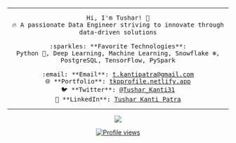 <hr></hr>
<p align="center">
  <samp>
    Hi, I'm Tushar! 👋 <br>
    🔥 A passionate Data Engineer striving to innovate through data-driven solutions <br><br>
    :sparkles: **Favorite Technologies**: <br>
    Python 🐍, Deep Learning, Machine Learning, Snowflake ❄️, PostgreSQL, TensorFlow, PySpark <br><br>
    :email: **Email**: <a href="mailto:t.kantipatra@gmail.com">t.kantipatra@gmail.com</a> <br>
    🌐 **Portfolio**: <a href="https://tkpprofile.netlify.app" target="_blank">tkpprofile.netlify.app</a> <br>
    🐦 **Twitter**: <a href="https://x.com/Tushar_Kanti31" target="_blank">@Tushar_Kanti31</a> <br>
    💼 **LinkedIn**: <a href="https://www.linkedin.com/in/tushar-kanti01/" target="_blank">Tushar Kanti Patra</a> <br>
  </samp>
</p>

<hr></hr>
<p align="center">
  <a href="https://github.com/tusharkpatra?tab=repositories"><img src="https://img.shields.io/badge/My%20Repos-Check%20Them%20Out-blueviolet?style=for-the-badge&logo=github"></a>
</p>

<p align="center">
  <a href="https://github.com/tusharkpatra"><img src="https://komarev.com/ghpvc/?username=tusharkpatra&color=blue&style=for-the-badge" alt="Profile views"></a>
</p>
